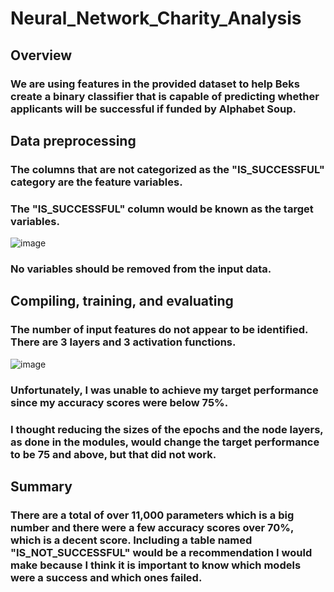 # Neural_Network_Charity_Analysis
## Overview
### We are using features in the provided dataset to help Beks create a binary classifier that is capable of predicting whether applicants will be successful if funded by Alphabet Soup.
## Data preprocessing
### The columns that are not categorized as the "IS_SUCCESSFUL" category are the feature variables.
### The "IS_SUCCESSFUL" column would be known as the target variables.
![image](https://user-images.githubusercontent.com/89429991/200686686-320b3368-6ba1-489f-95c1-5f2c382da43f.png)

### No variables should be removed from the input data.
## Compiling, training, and evaluating
### The number of input features do not appear to be identified. There are 3 layers and 3 activation functions.
![image](https://user-images.githubusercontent.com/89429991/200686855-d92962b5-b60c-4316-9a67-473aa5947b5d.png)

### Unfortunately, I was unable to achieve my target performance since my accuracy scores were below 75%. 
### I thought reducing the sizes of the epochs and the node layers, as done in the modules, would change the target performance to be 75 and above, but that did not work.
## Summary
### There are a total of over 11,000 parameters which is a big number and there were a few accuracy scores over 70%, which is a decent score. Including a table named "IS_NOT_SUCCESSFUL" would be a recommendation I would make because I think it is important to know which models were a success and which ones failed.
